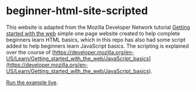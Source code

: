 # beginner-html-site-scripted
This website is adapted from the Mozilla Developer Network tutorial [Getting started with the web](https://developer.mozilla.org/en-US/Learn/Getting_started_with_the_web) simple one page website created to help complete beginners learn HTML basics, which in this repo has also had some script added to help beginners learn JavaScript basics. The scripting is explained over the course of [https://developer.mozilla.org/en-US/Learn/Getting_started_with_the_web/JavaScript_basics](https://developer.mozilla.org/en-US/Learn/Getting_started_with_the_web/JavaScript_basics). 

[Run the example live](https://mdn.github.io/beginner-html-site-scripted/).
